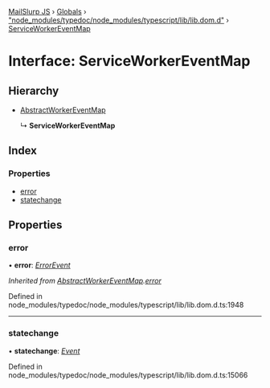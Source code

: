 [MailSlurp JS](../README.md) › [Globals](../globals.md) › ["node_modules/typedoc/node_modules/typescript/lib/lib.dom.d"](../modules/_node_modules_typedoc_node_modules_typescript_lib_lib_dom_d_.md) › [ServiceWorkerEventMap](_node_modules_typedoc_node_modules_typescript_lib_lib_dom_d_.serviceworkereventmap.md)

# Interface: ServiceWorkerEventMap

## Hierarchy

* [AbstractWorkerEventMap](_node_modules_typedoc_node_modules_typescript_lib_lib_dom_d_.abstractworkereventmap.md)

  ↳ **ServiceWorkerEventMap**

## Index

### Properties

* [error](_node_modules_typedoc_node_modules_typescript_lib_lib_dom_d_.serviceworkereventmap.md#error)
* [statechange](_node_modules_typedoc_node_modules_typescript_lib_lib_dom_d_.serviceworkereventmap.md#statechange)

## Properties

###  error

• **error**: *[ErrorEvent](_node_modules_typedoc_node_modules_typescript_lib_lib_dom_d_.errorevent.md)*

*Inherited from [AbstractWorkerEventMap](_node_modules_typedoc_node_modules_typescript_lib_lib_dom_d_.abstractworkereventmap.md).[error](_node_modules_typedoc_node_modules_typescript_lib_lib_dom_d_.abstractworkereventmap.md#error)*

Defined in node_modules/typedoc/node_modules/typescript/lib/lib.dom.d.ts:1948

___

###  statechange

• **statechange**: *[Event](_node_modules_typedoc_node_modules_typescript_lib_lib_dom_d_.event.md)*

Defined in node_modules/typedoc/node_modules/typescript/lib/lib.dom.d.ts:15066
